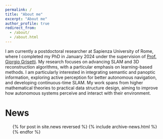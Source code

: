 ```yaml
---
permalink: /
title: "About me"
excerpt: "About me"
author_profile: true
redirect_from: 
  - /about/
  - /about.html
---
```


I am currently a postdoctoral researcher at Sapienza University of Rome, where I completed my PhD in January 2024 under the supervision of [Prof. Giorgio Grisetti](https://sites.google.com/dis.uniroma1.it/grisetti/home). My research focuses on advancing SLAM and 3D reconstruction algorithms, with a particular emphasis on learning-based methods. I am particularly interested in integrating semantic and panoptic information, exploring active perception for better autonomous navigation, and developing continuous-time SLAM. My work spans from higher mathematical theories to practical data structure design, aiming to improve how autonomous systems perceive and interact with their environment.

News
======
  <ul>{% for post in site.news reversed %}
    {% include archive-news.html %}
  {% endfor %}</ul>
